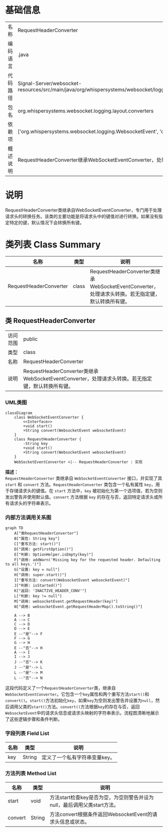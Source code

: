 # 基础信息

|      |      |
|------|------|
| 名称 | RequestHeaderConverter |
| 编码语言 | .java |
| 代码路径 | Signal-Server/websocket-resources/src/main/java/org/whispersystems/websocket/logging/layout/converters/RequestHeaderConverter.java |
| 包名 | org.whispersystems.websocket.logging.layout.converters |
| 依赖项 | ['org.whispersystems.websocket.logging.WebsocketEvent', 'ch.qos.logback.core.util.OptionHelper'] |
| 概述说明 | RequestHeaderConverter继承WebSocketEventConverter，处理请求头转换，默认转换所有键。 |

# 说明

RequestHeaderConverter类继承自WebSocketEventConverter，专门用于处理请求头的转换任务。该类的主要功能是将请求头中的键值对进行转换。如果没有指定特定的键，默认情况下会转换所有键。

# 类列表 Class Summary

| 名称   | 类型  | 说明 |
|-------|------|-------------|
| RequestHeaderConverter | class | RequestHeaderConverter类继承WebSocketEventConverter，处理请求头转换。若无指定键，默认转换所有键。 |



## 类 RequestHeaderConverter

|      |      |
|------|------|
| 访问范围 | public |
| 类型 | class |
| 名称 | RequestHeaderConverter |
| 说明 | RequestHeaderConverter类继承WebSocketEventConverter，处理请求头转换。若无指定键，默认转换所有键。 |


### UML类图

```mermaid
classDiagram
    class WebSocketEventConverter {
        <<Interface>>
        +void start()
        +String convert(WebsocketEvent websocketEvent)
    }
    class RequestHeaderConverter {
        -String key
        +void start()
        +String convert(WebsocketEvent websocketEvent)
    }
    WebSocketEventConverter <|-- RequestHeaderConverter : 实现
```

**描述：**  
`RequestHeaderConverter` 类继承自 `WebSocketEventConverter` 接口，并实现了其 `start` 和 `convert` 方法。`RequestHeaderConverter` 类包含一个私有属性 `key`，用于存储请求头的键值。在 `start` 方法中，`key` 被初始化为第一个选项值，若为空则发出警告并使用默认值。`convert` 方法根据 `key` 的存在与否，返回特定请求头或所有请求头的字符串表示。


### 内部方法调用关系图

```mermaid
graph TD
    A["类RequestHeaderConverter"]
    B["属性: String key"]
    C["重写方法: start()"]
    D["调用: getFirstOption()"]
    E["判断: OptionHelper.isEmpty(key)"]
    F["调用: addWarn('Missing key for the requested header. Defaulting to all keys.')"]
    G["设置: key = null"]
    H["调用: super.start()"]
    I["重写方法: convert(WebsocketEvent websocketEvent)"]
    J["判断: isStarted()"]
    K["返回: 'INACTIVE_HEADER_CONV'"]
    L["判断: key != null"]
    M["调用: websocketEvent.getRequestHeader(key)"]
    N["调用: websocketEvent.getRequestHeaderMap().toString()"]

    A --> B
    A --> C
    C --> D
    D --> E
    E --"是"--> F
    F --> G
    G --> H
    E --"否"--> H
    A --> I
    I --> J
    J --"否"--> K
    J --"是"--> L
    L --"是"--> M
    L --"否"--> N
```

这段代码定义了一个`RequestHeaderConverter`类，继承自`WebSocketEventConverter`。它包含一个`key`属性和两个重写方法`start()`和`convert()`。`start()`方法初始化`key`，如果`key`为空则发出警告并设置为`null`，然后调用父类的`start()`方法。`convert()`方法根据`key`的存在与否，返回`WebsocketEvent`中的请求头信息或请求头映射的字符串表示。流程图清晰地展示了这些逻辑步骤和条件判断。

### 字段列表 Field List

| 名称  | 类型  | 说明 |
|-------|-------|------|
| key | String | 定义了一个私有字符串变量key。 |

### 方法列表 Method List

| 名称  | 类型  | 说明 |
|-------|-------|------|
| start | void | 方法start检查key是否为空，为空则警告并设为null，最后调用父类start方法。 |
| convert | String | 方法convert根据条件返回WebsocketEvent的请求头信息或状态。 |




